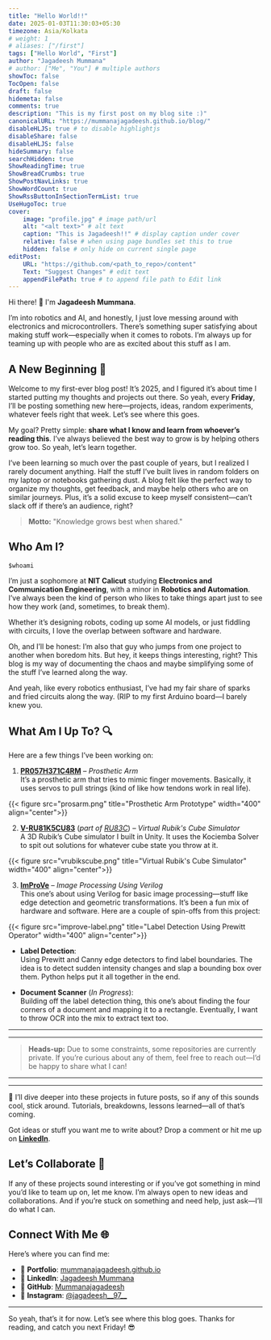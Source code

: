 ```yaml
---
title: "Hello World!!"
date: 2025-01-03T11:30:03+05:30
timezone: Asia/Kolkata
# weight: 1
# aliases: ["/first"]
tags: ["Hello World", "First"]
author: "Jagadeesh Mummana"
# author: ["Me", "You"] # multiple authors
showToc: false
TocOpen: false
draft: false
hidemeta: false
comments: true
description: "This is my first post on my blog site :)"
canonicalURL: "https://mummanajagadeesh.github.io/blog/"
disableHLJS: true # to disable highlightjs
disableShare: false
disableHLJS: false
hideSummary: false
searchHidden: true
ShowReadingTime: true
ShowBreadCrumbs: true
ShowPostNavLinks: true
ShowWordCount: true
ShowRssButtonInSectionTermList: true
UseHugoToc: true
cover:
    image: "profile.jpg" # image path/url
    alt: "<alt text>" # alt text
    caption: "This is Jagadeesh!!" # display caption under cover
    relative: false # when using page bundles set this to true
    hidden: false # only hide on current single page
editPost:
    URL: "https://github.com/<path_to_repo>/content"
    Text: "Suggest Changes" # edit text
    appendFilePath: true # to append file path to Edit link
---
```





Hi there! 👋 I'm **Jagadeesh Mummana**.  

I’m into robotics and AI, and honestly, I just love messing around with electronics and microcontrollers. There’s something super satisfying about making stuff work—especially when it comes to robots. I’m always up for teaming up with people who are as excited about this stuff as I am.

## A New Beginning 🚀

Welcome to my first-ever blog post! It’s 2025, and I figured it’s about time I started putting my thoughts and projects out there. So yeah, every **Friday**, I’ll be posting something new here—projects, ideas, random experiments, whatever feels right that week. Let’s see where this goes. 

My goal? Pretty simple: **share what I know and learn from whoever’s reading this**. I’ve always believed the best way to grow is by helping others grow too. So yeah, let’s learn together.

I’ve been learning so much over the past couple of years, but I realized I rarely document anything. Half the stuff I’ve built lives in random folders on my laptop or notebooks gathering dust. A blog felt like the perfect way to organize my thoughts, get feedback, and maybe help others who are on similar journeys. Plus, it’s a solid excuse to keep myself consistent—can’t slack off if there’s an audience, right?

> **Motto:** "Knowledge grows best when shared." 

## Who Am I?  
`$whoami`

I’m just a sophomore at **NIT Calicut** studying **Electronics and Communication Engineering**, with a minor in **Robotics and Automation**. I’ve always been the kind of person who likes to take things apart just to see how they work (and, sometimes, to break them). 

Whether it’s designing robots, coding up some AI models, or just fiddling with circuits, I love the overlap between software and hardware. 

Oh, and I’ll be honest: I’m also that guy who jumps from one project to another when boredom hits. But hey, it keeps things interesting, right? This blog is my way of documenting the chaos and maybe simplifying some of the stuff I’ve learned along the way.

And yeah, like every robotics enthusiast, I’ve had my fair share of sparks and fried circuits along the way. (RIP to my first Arduino board—I barely knew you.

## What Am I Up To? 🔍  

Here are a few things I’ve been working on:

1. **[PR057H371C4RM](https://github.com/Mummanajagadeesh/PR057H371C4RM)** – *Prosthetic Arm*  
   It’s a prosthetic arm that tries to mimic finger movements. Basically, it uses servos to pull strings (kind of like how tendons work in real life).  

{{< figure src="prosarm.png" title="Prosthetic Arm Prototype" width="400" align="center">}}


2. **[V-RU81K5CU83](https://github.com/Mummanajagadeesh/V-RU81K5CU83)** (*part of [RU83C](https://github.com/Mummanajagadeesh/RU83C)*) – *Virtual Rubik's Cube Simulator*  
   A 3D Rubik’s Cube simulator I built in Unity. It uses the Kociemba Solver to spit out solutions for whatever cube state you throw at it.  

{{< figure src="vrubikscube.png" title="Virtual Rubik's Cube Simulator" width="400" align="center">}}



3. **[ImProVe](https://github.com/Mummanajagadeesh/ImProVe)** – *Image Processing Using Verilog*  
   This one’s about using Verilog for basic image processing—stuff like edge detection and geometric transformations. It’s been a fun mix of hardware and software. Here are a couple of spin-offs from this project:

{{< figure src="improve-label.png" title="Label Detection Using Prewitt Operator" width="400" align="center">}}


   - **Label Detection**:  
     Using Prewitt and Canny edge detectors to find label boundaries. The idea is to detect sudden intensity changes and slap a bounding box over them. Python helps put it all together in the end.  

   - **Document Scanner** (*In Progress*):  
     Building off the label detection thing, this one’s about finding the four corners of a document and mapping it to a rectangle. Eventually, I want to throw OCR into the mix to extract text too.

---
---

> **Heads-up:** Due to some constraints, some repositories are currently private. If you’re curious about any of them, feel free to reach out—I’d be happy to share what I can! 
---
---

🌟 I’ll dive deeper into these projects in future posts, so if any of this sounds cool, stick around. Tutorials, breakdowns, lessons learned—all of that’s coming. 

Got ideas or stuff you want me to write about? Drop a comment or hit me up on **[LinkedIn](#connect-with-me-)**.

## Let’s Collaborate 🤝  

If any of these projects sound interesting or if you’ve got something in mind you’d like to team up on, let me know. I’m always open to new ideas and collaborations. And if you’re stuck on something and need help, just ask—I’ll do what I can.

## Connect With Me 🌐  

Here’s where you can find me:  
- 🌌 **Portfolio**: [mummanajagadeesh.github.io](https://mummanajagadeesh.github.io)  
- 💼 **LinkedIn**: [Jagadeesh Mummana](https://www.linkedin.com/in/jagadeeeshmummana)  
- 🔧 **GitHub**: [Mummanajagadeesh](https://github.com/Mummanajagadeesh)  
- 📸 **Instagram**: [@jagadeesh__97__](https://www.instagram.com/jagadeesh__97__)  


---

So yeah, that’s it for now. Let’s see where this blog goes. Thanks for reading, and catch you next Friday! 😎

 



